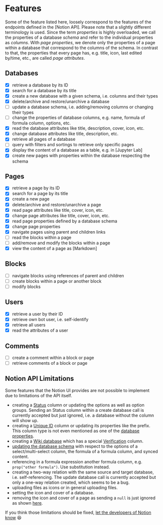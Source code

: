 # Features

Some of the feature listed here, loosely correspond to the features of the endpoints defined in the [Notion API].
Please note that a slightly different terminology is used. Since the term *properties* is highly
overloaded, we call the properties of a database *schema* and refer to the individual properties as
*columns*. With *page properties*, we denote only the properties of a page within a database that correspond
to the columns of the schema. In contrast to that, the properties that every page has, e.g. title,
icon, last edited by/time, etc., are called *page attributes*.

## Databases

- [x] retrieve a database by its ID
- [x] search for a database by its title
- [x] create a new database with a given schema, i.e. columns and their types
- [x] delete/archive and restore/unarchive a database
- [ ] update a database schema, i.e. adding/removing columns or changing their types
- [ ] change the properties of database columns, e.g. name, formula of formula column, options, etc.
- [x] read the database attributes like title, description, cover, icon, etc.
- [x] change database attributes like title, description, etc.
- [x] retrieve all pages of a database
- [ ] query with filters and sortings to retrieve only specific pages
- [x] display the content of a database as a table, e.g. in [Jupyter Lab]
- [x] create new pages with properties within the database respecting the schema

## Pages

- [x] retrieve a page by its ID
- [x] search for a page by its title
- [x] create a new page
- [x] delete/archive and restore/unarchive a page
- [x] read page attributes like title, cover, icon, etc.
- [x] change page attributes like title, cover, icon, etc.
- [x] read page properties defined by a database schema
- [x] change page properties
- [x] navigate pages using parent and children links
- [ ] read the blocks within a page
- [ ] add/remove and modify the blocks within a page
- [x] view the content of a page as [Markdown]

## Blocks

- [ ] navigate blocks using references of parent and children
- [ ] create blocks within a page or another block
- [ ] modify blocks

## Users

- [x] retrieve a user by their ID
- [x] retrieve own bot user, i.e. self-identify
- [x] retrieve all users
- [x] read the attributes of a user

## Comments

- [ ] create a comment within a block or page
- [ ] retrieve comments of a block or page

## Notion API Limitations

Some features that the Notion UI provides are not possible to implement due to limitations of the API itself.

- creating a [Status] column or updating the options as well as option groups. Sending an Status column within a create
  database call is currently accepted but just ignored, i.e. a database without the column will show up.
- creating a [Unique ID] column or updating its properties like the prefix. This column type is not even mentioned
  as one of the [database properties].
- creating a [Wiki database] which has a special [Verification] column.
- [updating the database schema] with respect to the options of a select/multi-select column, the formula of a
  formula column, and synced content.
- referencing in a formula expression another formula column, e.g. `prop("other formula")`. Use substitution instead.
- creating a two-way relation with the same source and target database, i.e. self-referencing. The update database call
  is currently accepted but only a one-way relation created, which seems to be a bug.
- uploading files as icons or in general uploading files.
- setting the icon and cover of a database.
- removing the icon and cover of a page as sending a `null` is just ignored as shown [here].

If you think those limitations should be fixed, [let the developers of Notion know](mailto:developers@makenotion.com) 😆

[Status]: https://developers.notion.com/reference/property-object#status
[Unique ID]: https://developers.notion.com/reference/page-property-values#unique-id
[database properties]: https://developers.notion.com/reference/property-object
[Verification]: https://developers.notion.com/reference/page-property-values#verification
[Wiki database]: https://developers.notion.com/docs/working-with-databases#wiki-databases
[updating the database schema]: https://developers.notion.com/reference/update-a-database#errors
[here]: https://github.com/ramnes/notion-sdk-py/discussions/128
